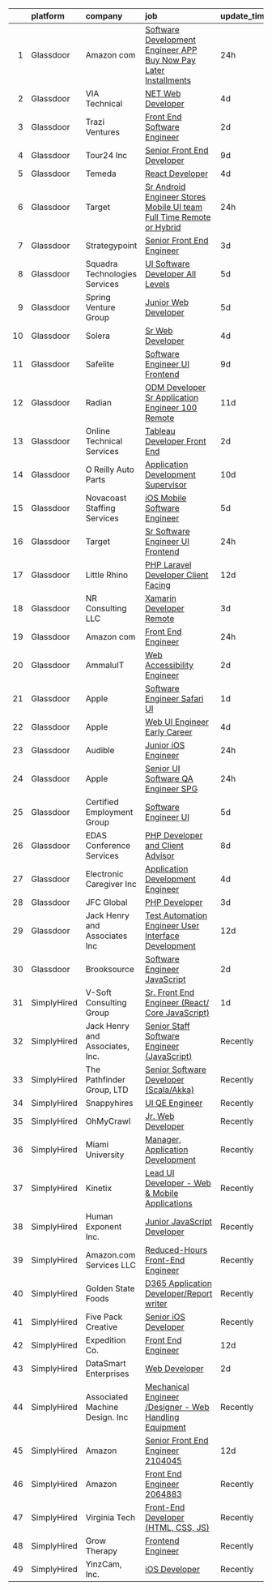 

|    | platform    | company                         | job                                                                                                                                                                                                                                                                                                                                                                                                                                                                                                                                                                                                                                                                                                                                                                                                                                                                                                                                                                                                                                                                                                                                                                                                                                                                                                                                                        | update_time   | location                   |
|---:|:------------|:--------------------------------|:-----------------------------------------------------------------------------------------------------------------------------------------------------------------------------------------------------------------------------------------------------------------------------------------------------------------------------------------------------------------------------------------------------------------------------------------------------------------------------------------------------------------------------------------------------------------------------------------------------------------------------------------------------------------------------------------------------------------------------------------------------------------------------------------------------------------------------------------------------------------------------------------------------------------------------------------------------------------------------------------------------------------------------------------------------------------------------------------------------------------------------------------------------------------------------------------------------------------------------------------------------------------------------------------------------------------------------------------------------------|:--------------|:---------------------------|
|  1 | Glassdoor   | Amazon com                      | [Software Development Engineer  APP Buy Now Pay Later  Installments ](https://www.glassdoor.com/partner/jobListing.htm?pos=120&ao=1110586&s=58&guid=00000181ec0eff6791dd9118d6fa0416&src=GD_JOB_AD&t=SR&vt=w&cs=1_43d994a8&cb=1657522815240&jobListingId=1007995791424&cpc=48B9F4758953335C&jrtk=3-0-1g7m0tvsij4im801-1g7m0tvsv2ff3000-b055af847ea4bb44--6NYlbfkN0CKJOvZ2V5IrJ1cL6f27LnM8XR4tisTi-a8V3t-dR9dwsgFRvlGUQc2Ve2CGI8d6VMbSt2Cyinx-jFH4o0708pZvlPoFuHfCguzWEhwp_uY33OKuXmEyvE4cQeZhpUmGiA4LY-cBpHFAJIc75sDSgxNemTMxlCyCzO6gt14XzC66TmKIcJZXX302EsxzDnIzBpZXCyyq5CPuSjtpuoBdVhGbkcvY7EYjmskxphqzxaVKzNmMvSY69Fr2FVBDcbnyCaxuSs1rD36wHuq6XtCR9IL6CamCmYn5-urIjY6Uyqezm0adIf9j6h2bfxfunvpm_LF4IFXKyXjP9oXJBfy0aK1XHP05kk7oz8J-mhSALN7OiN3tGDfyGP0EGrwxlhqEUbjKrzi740onZP-rg5xcNxqc-fBq55JKwRbVF1iLXjZI7ph3sinPaIm)                                                                                                                                                                                                                                                                                                                                                                                                                                                                                                                                  | 24h           | Seattle, WA                |
|  2 | Glassdoor   | VIA Technical                   | [ NET Web Developer](https://www.glassdoor.com/partner/jobListing.htm?pos=112&ao=1110586&s=58&guid=00000181ec0eff6791dd9118d6fa0416&src=GD_JOB_AD&t=SR&vt=w&ea=1&cs=1_660ca065&cb=1657522815238&jobListingId=1007987823950&cpc=BD04BF404FBE42C1&jrtk=3-0-1g7m0tvsij4im801-1g7m0tvsv2ff3000-4d3356953b7f4d8e--6NYlbfkN0DiMOjtWe4T5v3kAjl8_2bayrJS56UUlntEwXslP8cANY48OY_wSkTvA2xp4BkUxffbPy8ZW2Hm6JJK2qEY97RjPsO92URIG8S2odCBk837SZAQcYMsBmhtc5s_16mrf1DYXsaxOlzxxPl1TOPuqHdy7UtSQ_HTV_ewVJN2HYRE0fWIhlAJ0CtUPOAR5PdHQZYjOdTb5Jbt-MniHC4T2y2sz7Z5eFTHBEpN6jR4gseLWR-K3SSjGHACTcu7H-CQ4FkBufbbCd45T-i2q4AJ9nos8rw-aeY_LQrb6UUNqxhu2HL51YaPBe2xX4MkEudNMM9DHj9peJxKks5ZLjlg-7pZMjN4YeNW3ZaOK6rnn1Q1CEfMSNYA52-OQNqpZKlXQSygJkIMXtY2grt08O7bkIIwzvF-g3LXJ5Xp-AGx6-YbChz-kJXAOnEQr-hP2E8xmtdnG3NdQEMWVCxO-ha9IuWK0VA5JYaO6lWtT5ZBo9u4iZGrV3LEecQj-Q-TNiPFOxreEI5oMDJP7g%3D%3D)                                                                                                                                                                                                                                                                                                                                                                                                                                                                                  | 4d            | Remote                     |
|  3 | Glassdoor   | Trazi Ventures                  | [Front End Software Engineer](https://www.glassdoor.com/partner/jobListing.htm?pos=124&ao=1110586&s=58&guid=00000181ec0eff6791dd9118d6fa0416&src=GD_JOB_AD&t=SR&vt=w&cs=1_189854f3&cb=1657522815241&jobListingId=1007993077303&cpc=0C139D4CAD5A6DB2&jrtk=3-0-1g7m0tvsij4im801-1g7m0tvsv2ff3000-ef4965045ef8d5af--6NYlbfkN0AZhccrYCUSJlZEde1UnGXnwlG1V9FU8luw-eezWnVYr49lGYRsvm72n7jRwQqAGnxQOICWM0Siu7fkeRroWOkY_5u8us9ZBNWT6EXAgyuCrMFPH9qYssvUEXCV-J8wZbfyr1WBQspGr8IvotY2RANuGYoGQvdVOOjAQ2R1RH-J0iVGzGt2exePjyKJmc6Oj9o7Bkeo9s9JTI8Df9RBDCdfKP_-e9n2N75TMUPc3MrZvHFIoqRsp6pqCDxLshVFfiKN3o3Sj0abLacUQX4NibxvqfUUz4IRpsph9--AovL378K5EdZzj6NOEaklaeGMHbFl76k2CBN7KwhqNibxZ7AiEpvs1l_xbfSFtoreOj9OUmBM7OqtPRn2ZUF2oXS3Ji7GlueSZB8CiBSyBKkWKeXuuIaKx_hYFIaa7KvZMu85VxX3LNcLxoPR)                                                                                                                                                                                                                                                                                                                                                                                                                                                                                                                                                                          | 2d            | Orlando, FL                |
|  4 | Glassdoor   | Tour24  Inc                     | [Senior Front End Developer](https://www.glassdoor.com/partner/jobListing.htm?pos=119&ao=1110586&s=58&guid=00000181ec0eff6791dd9118d6fa0416&src=GD_JOB_AD&t=SR&vt=w&ea=1&cs=1_2d388e4b&cb=1657522815240&jobListingId=1007977841203&cpc=39A4E8CE329AB187&jrtk=3-0-1g7m0tvsij4im801-1g7m0tvsv2ff3000-acaa90406957d422--6NYlbfkN0BBGG9LMNqL16EzDx9S3nKk4b6IwprgSJginr0DZD_oWwIUlrrUOnxWtbT6eosDth9_3Zj0EzeVUZ6geSsN-1KCZfUmn2n1UoDv8Zo5rWAksrikiA5myrH25vJIhksJ0k2I9jfl3WkwNlKj6GY10CI9YTuqqP4f75_7LybX1KPOa8PB82KEy0hoXiIu4YyEZJ4y-vF76stdvrNPTEfdO-TMnI9GOizssSIYAC0cPvm-6LK-AQ-DX_vI9CB1FuurZZVRi6AKeH_JG2SXEmkWXbEEYNpWMMReIPouqtLFjG1tU8OxPFhJIqysRJql0OxSjGhpcgDs8AmyI_HyIkx4fj5nGJTs6ThFKDNOf9xShOy4x8glxIRJWTk79ESk3B0mZCHVdNEyncrSH5hA3WtgjfsUKnbvIF6QrkE8Z2wH8F-VRGug1YlbkUHj98YIA01vB6vXtb6lf9QlyQTKOOf9UIjf8sHzYmBGsQFj0L9OE7f23WbQ7y-jSrpRqJ6J71LGKks%3D)                                                                                                                                                                                                                                                                                                                                                                                                                                                                                        | 9d            | Remote                     |
|  5 | Glassdoor   | Temeda                          | [React Developer](https://www.glassdoor.com/partner/jobListing.htm?pos=114&ao=1110586&s=58&guid=00000181ec0eff6791dd9118d6fa0416&src=GD_JOB_AD&t=SR&vt=w&ea=1&cs=1_34e6d961&cb=1657522815239&jobListingId=1007987835717&cpc=32EE424DE2B657EB&jrtk=3-0-1g7m0tvsij4im801-1g7m0tvsv2ff3000-8efd362505ec4907--6NYlbfkN0Cdyrb_-SYpjIsC7ShR4LTJruqxAexHI1Km_0W0EzpI0TW7AkFEGeTk7U9uX7WBMWb1CWLmVDScP2RJSem67pTjIBS85lMR3Q5ouUbMkiy_LRrLkg7-D_GAFZ8XWoE2sRqttQSVBGEsw8VcgNib9Vr_mkOGZsgAQpXdyOzA8QJAfRVqH_jUMU4pKXOkLqM2Zfzfxbp0l5xm4JsS1D5mww_bR5TxpxBpckzYMcKqoTPqVpjmCz5rRc0DHndOkVOyGdQd6gbgNcS-jPWOzCVhfeQc-vlrcYwQYVoaIPEnUmWRIrmm6HES5c1baTfxA4rmMH0_ki5Vk3Ho4LzqE7vxaUeskOkzqs1cJuSO9gHAx3k50rCAosw0I0QEdwZ5-2HWYMTb4tB6agCQqzhRd9Zqe1KeG8u8BwtQRy_vhCzSVMbYrcdQ4elpBqkvVCq0EiiYI0kr_Hco5cyDS-FTjG17QQV720YWQ_xoCMzxhZ8ktkEPCiynR3Z-5gY3)                                                                                                                                                                                                                                                                                                                                                                                                                                                                                                                 | 4d            | Remote                     |
|  6 | Glassdoor   | Target                          | [Sr  Android Engineer   Stores Mobile UI team  Full Time Remote or Hybrid ](https://www.glassdoor.com/partner/jobListing.htm?pos=110&ao=1110586&s=58&guid=00000181ec0eff6791dd9118d6fa0416&src=GD_JOB_AD&t=SR&vt=w&cs=1_69d43940&cb=1657522815237&jobListingId=1007995920944&cpc=292036AD7E8A5303&jrtk=3-0-1g7m0tvsij4im801-1g7m0tvsv2ff3000-e74fabf45a824bb8--6NYlbfkN0AgONBeCfCTVljpwzR96jFX3mtyFC--n153CYnqiKkqIbEzGownH_L0_wgVvmdp1a2bxGUhkND0Fl8S2vnxGV-n9HMoUJQSb0L47i2QTPNaqhJuHSPM5cCfgQ3MCIE6KeaqCqwvhpoT85S_ox8gF9MmNe2hJSATHQCZYSbLeaML2gNZL8T7oR8KDnctpmiwshVZ0qwICnAEWs-zbBtFLtGXD73j6AOayXPCVANWpQdYdLioCs8a624ncyjWthF5WDQBxZAn7op-_Pk-5_U-s17brLaobj9DtOFaiACIB2nwblOQKOA4DV-kLkA3bJUFp5y-lH08eg45RyDbCLSijpo8NDJt6hEiCbk3nBI30esJlvlDp2CzjayLNkvm-7ktmifdLSag8PmOmRNuxcGwKA-GimMJNADsIgiWLpEv4rVgB5CYFO-HVHOLlIxYejlKoZs%3D)                                                                                                                                                                                                                                                                                                                                                                                                                                                                                                              | 24h           | Brooklyn Park, MN          |
|  7 | Glassdoor   | Strategypoint                   | [Senior Front End Engineer](https://www.glassdoor.com/partner/jobListing.htm?pos=118&ao=1110586&s=58&guid=00000181ec0eff6791dd9118d6fa0416&src=GD_JOB_AD&t=SR&vt=w&ea=1&cs=1_7ac64637&cb=1657522815240&jobListingId=1007990760511&cpc=B076152010A3B66C&jrtk=3-0-1g7m0tvsij4im801-1g7m0tvsv2ff3000-2eb1f9986d32a8d3--6NYlbfkN0DdX1mfY0NdE8EPArwFPFtjMkIEdXeK7g4H_lDURVdYTV-b0_V6NfPTfDiH6uWv4SkxgXXY2aWhKYiSG0TVDcdQOFtMjvzLSGkVpvmqWdCwIZ1Di2ANVYkrpPtY9h3fSfbb2SLsvKU9pBqMRg0B2nZIaFcdYhGD4xhfZrtA7vpqGeAYUBV8DbFt46wNBurihXTllWHpw4DZGZmPBGcj1W8UdUZetEXugtUjJtb_L7XRrACI5_nvSPuybo-Sr0Djx-pkgkA8yLjBBmyREG6frV0oP1bTFYxFK28g5lZpft6Kng1uIXMywDbBErXkGWQqILMNiatBdGUZEVmyLs82Ntzl6qGwp3EraugZrx97vxJqJuFH9y22SuA-J2b32KULhobDbyG2ls87jxcOkjoHJOLUFS0F38lP0M6-zVg5P4TCiv8mQoIa-V9Y24uxyYG0NA6wNJaA7GRXEZAvxk3C3qW5hPBxEM3WTlNLhv7IUuflW13-wXT4k5gMeDXNjA3jDtQtRanSk3RGaQ%3D%3D)                                                                                                                                                                                                                                                                                                                                                                                                                                                                           | 3d            | Remote                     |
|  8 | Glassdoor   | Squadra Technologies Services   | [UI  Software Developer All Levels](https://www.glassdoor.com/partner/jobListing.htm?pos=106&ao=1110586&s=58&guid=00000181ec0eff6791dd9118d6fa0416&src=GD_JOB_AD&t=SR&vt=w&ea=1&cs=1_5bc3da41&cb=1657522815237&jobListingId=1007984835232&cpc=9C2286EA3771AAF6&jrtk=3-0-1g7m0tvsij4im801-1g7m0tvsv2ff3000-e811dbf00e5ba4bb--6NYlbfkN0CI2D2WBf5KCAKm8AdZUtusvf22ZEvDfdwV7TPiZlfqI7iNOkFBBtJUL02K3EeupYBqSCEBoi0FnwSKg8wCxvQWTJ4tKVkjpBUUsuyK_XsRAZt9rGjO3nLhNnz8z_uuEkdhKuO6hb1hq_qtYKrqY-6EabSz6moGXWIwLj-pzQf36p4WOqMVtnA8JOQyu_HHFiEdsLs6yqK_e9TwAjArD8NE3ULQOoymmdXKyp_zu42zBHSkWXxwpBS6WC7JZUEWGg1kxoDxq6DL7br6oRP8EWgg8oWJMTXjO5HLMI6BRps1snchUbY3FoPrpCW4OuqyMhUA5thVbLioFmD4D8PAkht3c4YLEuBLCqZmhWAiG7NVtVw2X_AGavNkCae7Eo5glmb5dGDCPXXu9NTJOf83NmYwm4FFX5B9OjwCtJIQv6ReaffKcRqsZ6gtjMH4UJNq_h7gCs0Fy5P0vCCMAWSc7NAxHthUoew7voWegneQ4jm8n-RuUV9C7-Gl7PQqzFc_1PBRa6FHwVba2A%3D%3D)                                                                                                                                                                                                                                                                                                                                                                                                                                                                   | 5d            | Remote                     |
|  9 | Glassdoor   | Spring Venture Group            | [Junior Web Developer](https://www.glassdoor.com/partner/jobListing.htm?pos=125&ao=1110586&s=58&guid=00000181ec0eff6791dd9118d6fa0416&src=GD_JOB_AD&t=SR&vt=w&ea=1&cs=1_63f3ceb8&cb=1657522815241&jobListingId=1007985268690&cpc=2CAED5C921A5F994&jrtk=3-0-1g7m0tvsij4im801-1g7m0tvsv2ff3000-9a4c40f2bd76b41d--6NYlbfkN0AUV8ckJCZpihDIp9yWL2Ht6_QwQ25bEr4ZP34XnC9KfX8kSgy31A9Cp8T8gUsBqtPVM1xvkDojzQjfd9UW1i8ppIw6oH2EePhe9t9C72VZZla92QAENyMRH4oHcSBRbDhc-0Ak4P0IbUpWRgyFRqDw7w_3AoDdXgZaNPG1GkN09NHmrt7Br0izzhIfTFdrrHJVL6uSSyW6Jh8Ol7CzFmfsMtpmeHiLppsg2W2Cwmsjyw8Jxu_0Vr3wqEGq5n-nQS7rgCgZ_VVokDt_Kh2x8eDrlTjKCC_18wk-AMYcJbY8VxVK9oiBheVsXQQ8GRqGtM_-KpUjGxbs1YdG1m6HNSO5PiNBAz82PdY-e6y6ITkW6wX14K_X7JjWtYqNZ6WuoaKMgapMOGOFuPQ68CHteQS-ECY4Xln6ViJTpJsC713WI5WbpExsKdzcyvy4svAJraJ8LN0vOOPnyk3EpFObUzDKdxLjvy-z_ik9g7_qTopDSN9kpR9_0tl0)                                                                                                                                                                                                                                                                                                                                                                                                                                                                                                            | 5d            | Remote                     |
| 10 | Glassdoor   | Solera                          | [Sr  Web Developer](https://www.glassdoor.com/partner/jobListing.htm?pos=115&ao=1110586&s=58&guid=00000181ec0eff6791dd9118d6fa0416&src=GD_JOB_AD&t=SR&vt=w&ea=1&cs=1_1e2f2fef&cb=1657522815240&jobListingId=1007987446022&cpc=56632219D727AB75&jrtk=3-0-1g7m0tvsij4im801-1g7m0tvsv2ff3000-5b7389fbfefaa543--6NYlbfkN0BnmdtavHRRVmL08UDBmNWRj7xuEAUBRrfZsImji_OO5zKZ3dv2WOds_2guY21y8Ac1XUAqFgfLFtDHWRw6Mt8HzfzevIuBNSKZu6WOeBKRsaI5wUgk5Wqz16orwFls3qb2IwbXtMdyIHE4SsTjqHAFwPbdjKjC6DqpoNyMXzydz2DiA0x2EvStTH1O4En9T7rBPpFQeu8urakzHoczCimHyPdA_B6xU6b2HMqseEAB2QKl8DZnq2z7bOp-ydX8dhnwlxBLbq1aZzL_GT-uXH4xMrojHJBSehRFwm92hjMWse4oZmiB-t80v5m-JRpRGjQwsysvNcpzWt8wzBeEel2frkuiK0NMgWEoEBpUPEugdVlJMHDdGIGLiUfUMZOhmddG0zTmO1vYVkTRquYexSzVe9TbJBkO7ae2h4J0qqqxhlfjuC5n9tUAy7C-cIIOiKqGfW74OjAU41oMKbNfdKnAiQRYtxQkgYC5OL50CjnbbMxktjggADJ3LhTIMcs-o3gflBD3tTLfDg%3D%3D)                                                                                                                                                                                                                                                                                                                                                                                                                                                                                   | 4d            | Remote                     |
| 11 | Glassdoor   | Safelite                        | [Software Engineer  UI Frontend ](https://www.glassdoor.com/partner/jobListing.htm?pos=104&ao=1110586&s=58&guid=00000181ec0eff6791dd9118d6fa0416&src=GD_JOB_AD&t=SR&vt=w&cs=1_92a216d9&cb=1657522815236&jobListingId=1007976548136&cpc=83630893E902B957&jrtk=3-0-1g7m0tvsij4im801-1g7m0tvsv2ff3000-76b41601dc3e1d67--6NYlbfkN0AK09W5Cvy2KkcsnsmL83Fb_T27uHPKDtbm3i2x9ldF3D8nssH3epvQ_-SSIRUErwJJbLSbitfRFICvpKs0nzhDBFizD-npKDPL2SXh0xV4ND8F3ctq6GGMaUL8bQ4ARuaFWx3xA9YFbqeYyTILfVH7IzW2BW3256C4B1j8DVaqKcMQsB99cJutEsgSpACyOHTDxcujPrn1cdDtN4J_T_zSO259pzHbpXhShE-9LQEc-muqXcC2c1ub7Z60sOIfeLdEXRGH3q8dcKc0ITJoZc3ezE2PrIm5Pxj4CVSd-QBjFep5j2m_djgeEYtP-yIVbEIWrOzNi2SgiS0kcbjfYDU9VJ1xtAbB0kGG3oEQ92O_qaPMhzQu0PpOEEo5E8wc4OjtiA2A51KvnLJnSP69LNU5zirlovd0Xk0A5MgM4AYxQ2qW6xdgW6oVkjzRJCUVGFHiEFl3ngnEENAxMr4tD9nu2oFxtr00zvT9JEn9UJg6g46zVinfMMdJHWeHjSlHoZ7wNgTYW43OMCs8HKPli6iNOm_ooS0X41o%3D)                                                                                                                                                                                                                                                                                                                                                                                                                                                        | 9d            | Washington Court House, OH |
| 12 | Glassdoor   | Radian                          | [ODM Developer   Sr  Application Engineer   100  Remote](https://www.glassdoor.com/partner/jobListing.htm?pos=108&ao=1110586&s=58&guid=00000181ec0eff6791dd9118d6fa0416&src=GD_JOB_AD&t=SR&vt=w&cs=1_b7c7843d&cb=1657522815237&jobListingId=1007970976777&cpc=31763034DC79FFE4&jrtk=3-0-1g7m0tvsij4im801-1g7m0tvsv2ff3000-5cc4727f3d0ed58e--6NYlbfkN0CPBaTvlP3AWcGYLBb4Z-YE7ZmQp2bpWWk0TarN_m5aaxFk5hjdr5o0Pu0MABzWjsKYxC2XAn8MOuwYUIkpeqn3nkGjo2bCgh6kPV0tgKngXiOdTkkuQO15oIE81F2YOIIk8wabZTpuhrH7ybg5yiXCDACB312sfDo7MjBsk8qkRKzfIgBehCiUHDzywWL8jOE2QB5VfoNxO_PeJTepRkmmY14cHLhSCKOA5rWRGnP2oIUa_zULNzMQsqaCymtHpG5hGeLgsm94qSdjNJsXcMekvecNEArjf7HSu6cfQny1mhKnPBrSLFkKeRSV1ejyhf7ChJ9M0f8y7iFS8iPNYb5SniFewDVFVTHYZ0EizmqDF0LWbAKsfY80i58uMQMpPMRRcyy8P-zThdQOF4l_-fYTipjB_hctk2kfoRPSZq8CcTBkpWV6Ez5jpx7ck6OoP6HFQFh9OTo3tE_6qE8kmFgoCjuYbEwyE_cxffdOs1DP7Bis7yFxZT0J44n4Ik8y4AmQyXME2PgaRIRmLW4Na9YJt3xfXZ4wHyUAisvyA4oSAKdUk5kg_GVD0oMGhAtooRl2GgyxWH_4-PMmfI3AB8_eQRQUUkKmhiQYoEwNe7xY2_PZ83dIL3oITEDM-KfwMB4e9n-N5YbngKtbnbwG6PgTCUXXZ_y56-415AkGOF3fpMBat-MmkfrF)                                                                                                                                                                                                                                                                               | 11d           | Pennsylvania               |
| 13 | Glassdoor   | Online Technical Services       | [Tableau Developer   Front End](https://www.glassdoor.com/partner/jobListing.htm?pos=130&ao=1110586&s=58&guid=00000181ec0eff6791dd9118d6fa0416&src=GD_JOB_AD&t=SR&vt=w&ea=1&cs=1_dc64f3c4&cb=1657522815242&jobListingId=1007993129462&cpc=44CD5376B8534B8F&jrtk=3-0-1g7m0tvsij4im801-1g7m0tvsv2ff3000-dbc5b91b48a24fad--6NYlbfkN0CO3lo8tTSczNz5vS4BPhUQq5cXCmywFqjKhWVhQ5Cs0rpojEv2EMPlMF6RJyTPSWyrtCaDT3qFZy6pa5aJwOvw_Ij3D6xVamBXAap-ChSleerc4J5nrn4L94xJNr-WctBu2JSi-d1Kl7LKQd8H1OTDW5xG8ZsJeHf2mWzf3zFCMNcZc2So_3K2eHiDZllxkB-LyjVmQOpnK7xJTZeIzV8YXqSf_UJxAXpDwH1UfIPqznc-60agd1Op8SxSLQFsRZNcxpAXBjkkYJU88EgP3uMibHhUVkujkRkOXhEkXdZe5gn_n7WaRIGYUXXNirufcw98tdCTTZ6jAql6Kl1_BtFtJ5nRKRe9Yuo5R5_GjudEced8JMtyyABRgulD4Res7UlTPLyB7Fx2T_4djMx8wKLaSPgZJddEHs3p9XOT0SOYVHUTli95xBja9Une4JbO7rIuRk-OxGFOAETm11snB09gVolayESpduM9xd7MJdh0W-bfmimLxUIxRf9hu6dPcZ0%3D)                                                                                                                                                                                                                                                                                                                                                                                                                                                                                     | 2d            | Remote                     |
| 14 | Glassdoor   | O Reilly Auto Parts             | [Application Development Supervisor](https://www.glassdoor.com/partner/jobListing.htm?pos=116&ao=1110586&s=58&guid=00000181ec0eff6791dd9118d6fa0416&src=GD_JOB_AD&t=SR&vt=w&ea=1&cs=1_ebaf4e86&cb=1657522815240&jobListingId=1007973682178&cpc=334ABAF5D42DC775&jrtk=3-0-1g7m0tvsij4im801-1g7m0tvsv2ff3000-734d87c695b2bfa9--6NYlbfkN0Dse6c0RQUuuQ8Xdb9DE_kF_lmTFIoB99YfBDFWQ8XL2l39_zCr81W72KPhe6ymDAUVIZEf0HRqqvZY265c5tBnLc85Q6BPD9-UJ9D1l8I8Qezl_6CuaHjZJA2Z0IfMHmV811zPrIDxAtuZsLdi_9ct8Une6TpVnfdaIHDZw1V2BT3vQ-n7pObImcGTC1HqySlT_e9TgLlntlhxyddGOkyHV2aP0qJ4QddQ7t0lpvgTvpKJjvHeahVPdMRNwyjt6NOOL9MDOn2pDW5i9zJdhEoOzwvMegOvJx6sp5assn6_9T8u71XH1ZGHoDLyo_8mB4-Bh8xjgoSbTY8R_DE3NIuTZtn8kubQKtL3KS32vDGMnFEkCenfqPdyT0MvfWsy1vrZerBWZ-rGbG148-OWtMcPE_QA_J02n5H1_wioH_sNkBPVqV5lPSiyhoaGF-9R_87wqd0fa7Pp_se1etoW6kiKYNsVp_PZYRQFMbxSor5OwSwiJX8RruPSoJIXyA4tf2pcUbvLw0uL7A1Vayok2w8E)                                                                                                                                                                                                                                                                                                                                                                                                                                                              | 10d           | Remote                     |
| 15 | Glassdoor   | Novacoast Staffing Services     | [iOS Mobile Software Engineer](https://www.glassdoor.com/partner/jobListing.htm?pos=127&ao=1110586&s=58&guid=00000181ec0eff6791dd9118d6fa0416&src=GD_JOB_AD&t=SR&vt=w&ea=1&cs=1_034d55d0&cb=1657522815241&jobListingId=1007984923781&cpc=883DC43018083D9A&jrtk=3-0-1g7m0tvsij4im801-1g7m0tvsv2ff3000-b38a85bfab4df740--6NYlbfkN0BjtMmumZExjFGZu2kX4LmoC0ZWK4i5eSAkFO-E1hYx7eTLHt2dngBLFW1PqJRN6AXgYQn4EgnRfPSNTh6LtoP-qTgDvqtrwyjwXfK9AVnY9uVpjntGhweHMQfRcjzNDXe36_StZI8mHf314vklxzBtd_jZWJDnbjhtcnORTPDQ_P4z3z9MMs6Lo95fGI3gYVrEYys8hqO-RyNO3_E91giNa5d7WUu4_r-xV9LhUtnNJlXBhWT5hKLBcqcGLDRTBk3vSphDxEIYlYUnktWUyJ4XCZ24Ds3ITsK8a5Tbw24lqUQve1KTnI8L-0qnSTpK4FumhlwiW_A7oELqjwbndy9R-5m8U6vmaMKPTvBuR31yaWNNiHJU6xeu12yW_fBHlXy5_8d_IE4lS2PYwgzaDk_PopVUQXf0B1u46Ly1ZegY7mGM-1Ec06iHKaWCy48D9uZfQCeJNJdQkGGc48waEqeo_c6a0N7xb3a3x5_vc_AEwrt3rvN2Ek9J5xfHUbU9q8PZldFPMKFzJw%3D%3D)                                                                                                                                                                                                                                                                                                                                                                                                                                                                        | 5d            | Remote                     |
| 16 | Glassdoor   | Target                          | [Sr  Software Engineer   UI Frontend](https://www.glassdoor.com/partner/jobListing.htm?pos=111&ao=1110586&s=58&guid=00000181ec0eff6791dd9118d6fa0416&src=GD_JOB_AD&t=SR&vt=w&cs=1_93954012&cb=1657522815238&jobListingId=1007995920757&cpc=6BBECBC74F3AC36E&jrtk=3-0-1g7m0tvsij4im801-1g7m0tvsv2ff3000-fc880fe01d17ce05--6NYlbfkN0AgONBeCfCTVljpwzR96jFX3mtyFC--n153CYnqiKkqIbEzGownH_L0_wgVvmdp1a2bxGUhkND0FnERJ1ZmdZSRVP-TU4FqBDDBRJaLoBP7cv2_aTPunuit2Xu7VLcmDdLyrhXq65M-8QqKHH6DaBPBuTGaxKCc4OrhpZCPJkHnPmiBSgnHAnWqTZouFn7bsL70C7VSp1FizWHSo18QzCOpmLcl9sy3vlNrBUlvA6KI9ZyJ1__cl4uE6Z8kKS35V40RFzFszG9OBguD2pQM8uWBk87gbiMfJ5WbbGHFijBOQ6GPsAmXazb8-okFwszXhiO25gYrMIYpbL-zyEAkF5XVG9h1RpXAng570pnEGdxZTdyOhXOCEpMpdD-qZ9Ku9JvA63TM0NQTXw2NC1KOQeFL_C36iKfhqOhE-99yURdTIPNxIZ4hXT_coFAgaFBa3lE%3D)                                                                                                                                                                                                                                                                                                                                                                                                                                                                                                                                                    | 24h           | Salt Lake City, UT         |
| 17 | Glassdoor   | Little Rhino                    | [PHP Laravel Developer  Client Facing ](https://www.glassdoor.com/partner/jobListing.htm?pos=121&ao=1110586&s=58&guid=00000181ec0eff6791dd9118d6fa0416&src=GD_JOB_AD&t=SR&vt=w&ea=1&cs=1_e40163d3&cb=1657522815241&jobListingId=1007968659155&cpc=217C45A42544DB93&jrtk=3-0-1g7m0tvsij4im801-1g7m0tvsv2ff3000-24658c3f1f11fb3c--6NYlbfkN0BE1sWS3io7iFyXC8dTZk01nBBpyTqvcghSxkx67H4-m4b-XuG1fUo1UVBxvyKinB37RROi9M0tRch7Bii9kksfzAykeVDgYf5z720jT9xEr_nCQK2fQeuTmxkOEOpFKB4SmfktHDXF-7k_uQFFtR9yhRptA9p6AY_sIJLLCVeYx5i8Fvr8kh6mClhLUNOvhRx8DleMCbcVWAq-CvsZIG8UIOQXCTXbKidT5dbkwZU2qrD1_NG0QoHdgQyiMpPiO4LPkaA1NB5EXHOPG4pVIgaMHYJjuzsbfLFf9v4_BXoHClEoki0l5LAwtbj01lAJ455G-KFBlrhNJVXRPkREdSHgCnFNWJzU4GmoeVs8qj-OnuYHF5qsPdlDvMZjaD6YnUA8QU5ElooUOnZJZqVfxfkswCsi_xUYNcQyMZDpBhinAy8FCPjOSJlVlZF0yO70-Tw2dxAhQmXFkY8qVWShx_eQ39UtS6KIGUf1PBP8DyKmIC0AfkdkgPVh5omPCOOh1RHLjp2yMg_pDV-4W76w3TVk)                                                                                                                                                                                                                                                                                                                                                                                                                                                           | 12d           | Remote                     |
| 18 | Glassdoor   | NR Consulting LLC               | [Xamarin Developer   Remote](https://www.glassdoor.com/partner/jobListing.htm?pos=126&ao=1110586&s=58&guid=00000181ec0eff6791dd9118d6fa0416&src=GD_JOB_AD&t=SR&vt=w&ea=1&cs=1_c361c184&cb=1657522815241&jobListingId=1007989630559&cpc=9C4F014304452074&jrtk=3-0-1g7m0tvsij4im801-1g7m0tvsv2ff3000-7d032c4b29279205--6NYlbfkN0DZPd3wCPmNHSR2-e55K8gmh-w7qGBX9QehKNznW3KRORdscFEqIyrWQAoA18V775YisPc_Eb0wh75KG_645rjQzZWTBCEvvZETl6gsxnJUB4PYn5TemB_ioJ-alm23x8FA3mHmS1UoeWrvpGXvDwCWuZ3YjzYKtk2ZipTSwfP_tEyRC_8fQ19DlYqQbJ6ey5aUNc6a-Spj35FVi8RKJT6QLljTKDE_hR4bGcG8q70Oghh9yzkpEID2QHJ0Wj1BAq4P6rs3dO5lVVVBoHvUA_yb0V9kOo4-Zl0SxP6Asqsq25w1u73XDX-5Xs0eDuwFETrEo6aQ3D5ZAU6nFS-ypkDq0oMhlDn8n_VmAqV0D8ylxQC_qfWnFXMl8QMP4_ehHDpoa1W3Vk1fvljoFa7XQCus1hGFBAi-wb20_BdfI_NaYQpg6s3oS0_86vgMD2dVsthRmcUk4_W-Cd18L0JVUaaDfHPiV9KEXFUtpRhec31ER8xdWj2qgOc4leHVmpIQbGz--f3b6N7eag%3D%3D)                                                                                                                                                                                                                                                                                                                                                                                                                                                                          | 3d            | Remote                     |
| 19 | Glassdoor   | Amazon com                      | [Front End Engineer](https://www.glassdoor.com/partner/jobListing.htm?pos=113&ao=1110586&s=58&guid=00000181ec0eff6791dd9118d6fa0416&src=GD_JOB_AD&t=SR&vt=w&cs=1_04471184&cb=1657522815238&jobListingId=1007995791571&cpc=32EE424DE2B657EB&jrtk=3-0-1g7m0tvsij4im801-1g7m0tvsv2ff3000-cb115bec4ddde252--6NYlbfkN0CKJOvZ2V5IrJ1cL6f27LnM8XR4tisTi-a8V3t-dR9dwsgFRvlGUQc2Ve2CGI8d6VMbSt2Cyinx-twzd60AZCRrFq0IyG9-QtTSkHS36L4TTvMmOaOiSzY8BbRUmnZFsVg26VVc-AhePZuzF1ZtFU2cXvsWykscp0_ZiyYPgi3BtOzwNJ0cvgXmlbmjeBf_XjpaG9S-NE4l3F3kKxoL_z81zpE-653vCDBSoMt4IBIjYFzaYNmVFwzCZtQU84CdpJhxZ1L6sDlIE9irFbLvCSkO-9lFFb006UAmmW23B2pTsHfbem9i7hnnnvLI_l6ZfyLyLO9f3WEI4zimp-FNBZt2tUZr_mDNj0rMsJDbONaBdt-AjCtbiKzWq5V7ZBuItHgRTpfN3m3U9QOvVnlaPRV79qWUHj-Gmhoxe5lMC66ZU7Bl54Wc0v3U)                                                                                                                                                                                                                                                                                                                                                                                                                                                                                                                                                                                   | 24h           | Seattle, WA                |
| 20 | Glassdoor   | AmmaluIT                        | [Web Accessibility Engineer](https://www.glassdoor.com/partner/jobListing.htm?pos=109&ao=1110586&s=58&guid=00000181ec0eff6791dd9118d6fa0416&src=GD_JOB_AD&t=SR&vt=w&ea=1&cs=1_b4261958&cb=1657522815238&jobListingId=1007993573095&cpc=45DC3EB807283E85&jrtk=3-0-1g7m0tvsij4im801-1g7m0tvsv2ff3000-945b675770b6142d--6NYlbfkN0A9aFbeqbFpDYzxsrveIFA3OQmNaFjmCj7izCzv0uekPLe4naqKh4DvEGODUZSQdCEmMNh8jtAm5KNyGZOKTsBRcOY4Olnn41kGH18nRGYtKnoIAvWK3YQZNC1VzfenE6q-QnD3LCGxBCh2IEveiLCNHKn_n7c9C79gk1o8ILZGAWLjgZv1e_Nj5p2obQaxEoJ_86wpe15F6kb-kOzBflC21FdQkYlf34GKIM_Y19poTNOqJTOIzrsj7hDujU-qTmANfJojplBASOfkhlpUgW1BWPKcVZC7A64bS4JM0GVcvrQaMSsMK21vNQnVVEbQCosUcu5huGD5VldQr0GLUB352kFFkMJ4s0JLm5KPMqa2c7pirwT-2kZnJ1GEuoNIyuVF5NBgk5Gfd3dJgTkVcXnaIUlcs4TEf_rNietmVym7Ia_VhJwPuuzGMHwKa5c6ybk9aB9zjHfPathwnUlqW80Baw-oC6uNCg8pNB8v9npNQ2t3oYFCMNnbdkYiUp6NMIhBJ1c4rvSVaA%3D%3D)                                                                                                                                                                                                                                                                                                                                                                                                                                                                          | 2d            | Remote                     |
| 21 | Glassdoor   | Apple                           | [Software Engineer   Safari UI](https://www.glassdoor.com/partner/jobListing.htm?pos=105&ao=1110586&s=58&guid=00000181ec0eff6791dd9118d6fa0416&src=GD_JOB_AD&t=SR&vt=w&cs=1_2cd91c94&cb=1657522815236&jobListingId=1007994891439&cpc=654405A9B1E0A9F5&jrtk=3-0-1g7m0tvsij4im801-1g7m0tvsv2ff3000-5ee834c72465025d--6NYlbfkN0BvKrLyj5gPmtZO9T8euul8TCxuuKNOtzRJOomxnwSEodTz2Bc-sPZlt2Zgji_QUXEmfTkDBj05HhfzMQQYca-_X1OhWVl9KiTrL7Unywhrgu_AcbsLxJnez8BQSlFBJPbcFubR6Ssyf8QtjK7y9IZ-caOSS5TgaCub-EsXdSBV8Jj1n_OYVTpUwkAitFx5UUzDq-O3ZG4UVriamZXTPtv1zVcmRHWntEDXK9vCBymdw8M93d9BJIHtml4dSlLGd61ArOhlyC6llHd9LfMjr3CtoyG-7ei_m9RfqpEZHcg6fPHdKLu1bN6_WJqhzTX3TojRsPkk6vZDB_aNpDLeMM5Qh353lZrHlRucwSOrvpaf3HTRTXZ58vCwESrVTQ72F_xzoPyBajthxlt54bODy0KTRwnC-mmZuareGLWgSbAhx811wpIfGrLO_sFBCEUmRK1-2y1gWsUARcn1QDiGN-7iE5tWUbYXw7Hk4aaEq_51XmBsEs8g_Gs4NgT10oNZuLzdlILD6Voze6G_wyQrHQp91WfvUCKF1r9Y9DCfoGLvkIBC2TlQQ80LUfiVlDdoGE049FHdSCnt11wkyTHJzEklFYV6tF74bV68mgtZd4PfBRJbamkL-5jDlPUOAQKceawDIujsM56EEHQA8J79ZcZGhFJIQOwFJwMNOUk9kIX4xctFOdALPkPZe7TUxHVX7OJkGN29VKqLRABcnVJGZOJ2H5aLgHBPYINDYnbKB08DSrMuqaudC24a7zTUZ58lB9bYbb4B6yv9IzEmGpP43PJMJ9NBOIOSpAIqHhU2YC9mDIunmpyhxN0xTKP-pnmcjpjM23YqzvwDix9q0Ezmrr8vbqrhKBMMaWfifLxfMGcapbihJStRTwSGyW0iOGzeAKuARX_XPDdQfQ0mt_C2cRDjz8SpaMkhV3c3e24nkBKnvuoLfdK-vJMDmwF60TedvUnmuR0RCJY7UQ%3D%3D)            | 1d            | Cupertino, CA              |
| 22 | Glassdoor   | Apple                           | [Web UI Engineer  Early Career ](https://www.glassdoor.com/partner/jobListing.htm?pos=102&ao=1110586&s=58&guid=00000181ec0eff6791dd9118d6fa0416&src=GD_JOB_AD&t=SR&vt=w&cs=1_3157b18e&cb=1657522815236&jobListingId=1007988604922&cpc=8795CF9063CD573D&jrtk=3-0-1g7m0tvsij4im801-1g7m0tvsv2ff3000-ae04aeb5feb59ae3--6NYlbfkN0BvKrLyj5gPmtZO9T8euul8TCxuuKNOtzRJOomxnwSEodTz2Bc-sPZlADHp0xxmf8Ugz10IzNF6fWkt1yEUWdkCySpbdauG-eZtLaDfGRnX75GgNd-GgpVzZ0KPCcmfzmV617ix-Q5tyBgH_li_raOlJv3svq-2-FWwV6E9z7-AXnL895AMEnU5IuuJ0lrNSAortm0zk4IYjM7binjKjrV-CxSGpPOI_wXPRAt4f3R8-WZkHSKghNrX_7IJ6S0VIadndvRZ4f2V-ZJ0x3wNMSi7ayN9oglA7kg_Sy8yrIaLIJIJ7A8gVtlsPVt52OzX0KE2aqGVB6NcoQh5KYKyXPvAgKsDel0JnBHGcxbaXNy3cBz-eaxBO8rNDV0Yi64HM5sAimj0z5rcbGY3ZMxq6_7ApJB2vybdIOuCdFUi9ALEeNcMvKBy8vqEv57Aoit5YKRz-n40f1-unj_dAwQYADL0tO2ihAibUS_9dT6oAmLVLU4p8gBkWgZgX_HUxCkhls3a5YHM_oTLyy91HEgQv-QqeH8a88nBLHTreAOStCCOL6mRpBfsYO24qVNulSY9SXGfqxgUaoIGxUt-TpX6ltgTVMZe2zer1P-ANLjS5oMSwNqR5dUHTkWOZNbLLZjK9rgqe5nDy_MMI20APIMD60zBsrdi2twBNodSHScC23vtq34hV2FEqxRfRiJ1O7n70b8eKFMQLhsqy1xWYRy3i0JAH1yYrmOXYIh9_fg9ASH7bkUDVlPk4awvJzG44kSF_SV-qPWGrkKbPml0JEWK9UcsxcvKKt86jdqcV3_r6tW8UbH83o7D17RVoo9RZUTOSj6tRHq1qPxV4DaiudJWYj1AJtMwa3LI1Pfy4udoUuEp7nw1__eW5-J8QLviKhB--czrvr3GJgZnLWUBwVhyyoMVTZNtOzlP4QQK6mMcuqSROPHnAnKg8QppgLyjMafq4Vo144ThMju-BQ%3D%3D)           | 4d            | Austin, TX                 |
| 23 | Glassdoor   | Audible                         | [Junior iOS Engineer](https://www.glassdoor.com/partner/jobListing.htm?pos=101&ao=1110586&s=58&guid=00000181ec0eff6791dd9118d6fa0416&src=GD_JOB_AD&t=SR&vt=w&cs=1_c841b455&cb=1657522815235&jobListingId=1007995870729&cpc=1F0B4AFDBDED0904&jrtk=3-0-1g7m0tvsij4im801-1g7m0tvsv2ff3000-544ebd4065f6058f--6NYlbfkN0Bdd4o5uokT9skMYzkzH2dUVVc_sjS2wyLHOFjCY0bjoWlY3EBfcPTk1JugYgQlrlIEI8rPGLvJWJlbeG1a1EbkajA9xba7tcnan2Jh7nVKKwYxA_awAdxK_xIRHYPYpCaOzsUMZWAqCyt31WFwg5feuw-6y78lEgbL7fnjdjj0b8P_yIemCmlvp21Kl2EOD13PjUGIb3WIDiIXdkfgF7EqGr9f2WQsDQp2VyoF_t0ViUIMmaG4ad4qcp61XTfurYszbpdu6xppda8723REWBQ6fy7sgvtvIigRJr-1Mff_8u5wAR4O30bYLYR5elmBOe4v8F659sNQTbg-6lRTZ4XZj6lfkTg_7NNTuXU0Yq6VBEMti-Ty7R3cnPUor9dCZ9Jr-JDsfQx-bNTmz_VziY_J9Uqu5F85NQds5Eq2NjRWRYxcV5p1GhWvBvSB3klxBWMFFAbs5IjCFA%3D%3D)                                                                                                                                                                                                                                                                                                                                                                                                                                                                                                                                                      | 24h           | Newark, NJ                 |
| 24 | Glassdoor   | Apple                           | [Senior UI Software QA Engineer  SPG ](https://www.glassdoor.com/partner/jobListing.htm?pos=117&ao=1110586&s=58&guid=00000181ec0eff6791dd9118d6fa0416&src=GD_JOB_AD&t=SR&vt=w&cs=1_79633b3b&cb=1657522815240&jobListingId=1007995962798&cpc=F41FEAB56D215062&jrtk=3-0-1g7m0tvsij4im801-1g7m0tvsv2ff3000-baf8fb5d2fd73f66--6NYlbfkN0BvKrLyj5gPmtZO9T8euul8TCxuuKNOtzRJOomxnwSEodTz2Bc-sPZlt2Zgji_QUXHy7nbwJuiNO2qgCUOD-xSkNmms0jBgZPJWcY9TKvcvLJLj_p4bejQoANy86gAFQzXniLV3sd5Z7JFlxiJq8blXkgszgbZerruAWLAbGdAu5sA8UOO-4OssHy6VpbJtjRhSPKn0yE1XNBoZFSMyC598cN37L4tvmBWXnD6cNBGiEga0HDPKAyFgNPsNGtSOoL0qXXsFbwZmX04EQjjN29VIaMagsDfHBC8u1gpG9Zi5e4NugvWrcbs0e02xI8vVZiiE9KrNKFiYc746CElw01Q3G5QMfrmL-bywq2Rv0AMB4N0XKJ5rsAphSTrbrHn7uN4nm7BWccOzisqnFTTq8FoaKGBCtD4pTDUrwB9nDZPPYlaWkgH8lMSRguT2MRmFNlNznUf4hnO6weeCzF-YmkE9K6DoCEJrDbOKUL0HXSiOUgiuHflgkY__m-J4Yc4X8ZHz0AmACVYXfSjvaCcaTH-SM-x9dggdOBClsY8sSEGD_lUGY546478IEbO6S2YY4-yDu7ZEKlCQBleNPCll4Gn2FESUDagXlhb1ufZWcq_NVZgArACWU1Xa9rKP644WT6AjbQ2hq5At8-Xd021cSLJZLlSDoRTCEnDQkSzS8cj8WoEFaCeZ5o2MgbYFEo_bZ0AVH6215S6eyIt3-Sft_WkGMfItM4VwTUPacVhokE7d5OLWlqvU1UXMdgGBftZ_hnqofD91IXDpPJaT07t56mJsGpV_9pneXPCr0SUxiT-wJ0IlyqsuKJqxBV-rk-CRJx1FsUYKeABCfuiE6ED6I2OPCBikwHjrrxpbfXQr8a8tABxhnPEyp9xDmcCrhgiQ8PPwQ43s2GK-haO5IeEPcdjG6Bd0yOQtgFA0Nb0exGvaRFhC49mPuji9e1SyxB1nIDy9T9R1fX11DVdraF1ZOYIb) | 24h           | Cupertino, CA              |
| 25 | Glassdoor   | Certified Employment Group      | [Software Engineer   UI](https://www.glassdoor.com/partner/jobListing.htm?pos=129&ao=1110586&s=58&guid=00000181ec0eff6791dd9118d6fa0416&src=GD_JOB_AD&t=SR&vt=w&ea=1&cs=1_9407f622&cb=1657522815242&jobListingId=1007985007893&cpc=B101C867B3EF2D75&jrtk=3-0-1g7m0tvsij4im801-1g7m0tvsv2ff3000-225a978cb02a1c9b--6NYlbfkN0A8_LNE7sEjOA6sKhLO4O5bQWYnurXD2UVb-XEV6ckBgwDEkBOGdK_yeKIsR18YXSa7jFPuZMl2Kmx5UGLFGtWZJRQhC81UAw4MCdJND2LpcfyyvMe-YZ53U-c-9Xk1ifsojvXAki290iaB4wFunvldEXqKFWwL95P497bQ2QWAFyBBgT3TecI_tOCAXubFR__-Nfu4cPTMMf8zzdIQX9DtfUVCTgZ3Cn4cTyHz09q_qc-vJTXXJI7GlidTOOULo5oFb3yc65y3MWJz8t68dl19IKgEU8YyantwuSulTqA6ypCSw1ralhB8_5NQDJTgCrjlmOFvcg8hgFRevNz0EcTSTEOChGLkhTnjC68qhDMYYz3NGd32GHMChw6kIeSaHWff97X3rgy4n7xVTX25RDZTSARpZbvybsc2eaozSoVYAdYGQG8LYDJJb5Tnr8ZIIOfnccOB31IWD7Xk6etiNzND-zS0pl-pLu8DvtXg6_D3Lp380ndd6N_s)                                                                                                                                                                                                                                                                                                                                                                                                                                                                                                          | 5d            | Remote                     |
| 26 | Glassdoor   | EDAS Conference Services        | [PHP Developer and Client Advisor](https://www.glassdoor.com/partner/jobListing.htm?pos=122&ao=1110586&s=58&guid=00000181ec0eff6791dd9118d6fa0416&src=GD_JOB_AD&t=SR&vt=w&ea=1&cs=1_62214a4a&cb=1657522815241&jobListingId=1007978775791&cpc=18C9CE28155C17C5&jrtk=3-0-1g7m0tvsij4im801-1g7m0tvsv2ff3000-24d4029f66e44536--6NYlbfkN0ARmVxK6S8zrgSe0lyJnxn3RWJRu_RDgul5nOXyXe1S6TOIq3PF2d1OgZaSH3NbfArBcIcQhlugk4ezG-dUWYBRZu8-DP1vcb8ZFLXwG0SMqO3RJFP5b2VTACoXuPrhlMD1MiLosVbJ5F6k3gP9Ur2Terc5YHnuRO2PdT4kVrITvVh_OIDhtqolPeazg5V4Yu5wqb7kXO0YYrRl5fatxrOyjil66ZSSeWOwSPGDrtlpNoeAaLNz15EQboar7jks8QoUm_EUHMDEE7tyhH0yh559ttlU-idnKB-N7DdVsw3EAqdmOrhHpza4JNYT0cSoDykmmL96PqylTfJjk5w1nmvbuOyITJCeeEAzaR__bzTIXgCvXhzFjhqEGy78gibFziRIt_rDfwiT0k3_DRkJ_8DyLAklz5wEURas5LVWIeAlQL3DprVnIuLX33Z2KeSqSwDrdNiBGEMAyAowlUQtQaq_AxaGEZdwFraAVZ3MNwAaXlv3dD5Z0lTzblt9PPHEgme5yF85moWCnw%3D%3D)                                                                                                                                                                                                                                                                                                                                                                                                                                                                    | 8d            | Remote                     |
| 27 | Glassdoor   | Electronic Caregiver Inc        | [Application Development Engineer](https://www.glassdoor.com/partner/jobListing.htm?pos=107&ao=1110586&s=58&guid=00000181ec0eff6791dd9118d6fa0416&src=GD_JOB_AD&t=SR&vt=w&ea=1&cs=1_46268ae3&cb=1657522815237&jobListingId=1007987939544&cpc=A0637F14311B9419&jrtk=3-0-1g7m0tvsij4im801-1g7m0tvsv2ff3000-4406584af9a92d12--6NYlbfkN0CQxpUWoo_iNyJYHWjUOBarZhRMGf5aJkoSd3-RVtqCYD_-oyUGCAx_YzsEF_T285sN7yDsD41ecwgVHVEi9W4Ei3LwsI7ZnO5S7wGUpkaYWIEEEpSITYxD_FdtD8-E3U8w71FEMKk3b-5YmepaVA3cQIxED6lUCcTaP73JhnW4ja6D36RHWUxeQ2wvz5_eGMdjTub5vINcnvfeBXetIhxmFup_Edut--xSAHEOMeZoB0B7ne4CcinPl-jtYeRfi1ddmsJKHl1ImDphY0xREM-1oBcLr9ekLtC1vvA_WcWxGTm5hGttgnC8zeUjcY4OmzKO1yLzwmKW8H5WfvRWj0PbRZIm19f2-q2KvTOOMOBCQrSuasmV1bdBH6WfMnQZvmuiruWF0HHnzdIov5opiA7F5fXYexxN_P73bM1-GeiESvl4jUagSx4dXKRc7aDsiUKfo066oB9R8q87OFBpnyQGVir5f8otSf732jFSPXjL2PVTJkfaP95Sg--chDeKSHYSwliMkyk9Ig%3D%3D)                                                                                                                                                                                                                                                                                                                                                                                                                                                                    | 4d            | Remote                     |
| 28 | Glassdoor   | JFC Global                      | [PHP Developer](https://www.glassdoor.com/partner/jobListing.htm?pos=123&ao=1110586&s=58&guid=00000181ec0eff6791dd9118d6fa0416&src=GD_JOB_AD&t=SR&vt=w&ea=1&cs=1_8a6987ef&cb=1657522815241&jobListingId=1007990208618&cpc=39BF0EDDD7C951CC&jrtk=3-0-1g7m0tvsij4im801-1g7m0tvsv2ff3000-0474b6feec6cbfc6--6NYlbfkN0CTchQM2BHVwpx1ktW2NlScLUjL7QVSfIE1jdaBK1YcLNx1-idAn4bz13YRyUITseTx7VMgP22mV5_aOpOmbQ2_CnbNDYHzpiFApqe6bihC_5fm3NNtMy7Mc6zjo5zZkhILPPHx8KTSQlSDAamWCynGQmR5kssk2nDdfNwzKx_nxb_v86UJPwgLQ64ntwKXJzVWpKI3l_pyVKoMIDeAg5MDuCzDiQry_VoZgLIiwdRgX9cPsXk-W0s4T1HOr1n-A6bjE-qHJO0Rz4HuyjYpUWstYE0N1cFR-yM3rjNip8gbM-kP4ElRPiiIscjuK3pPvLXKAdBGe_6kccWGCf7DEqJTI1gMHNK6wtBFlEsDD2kUYedz1kf-G971ygYZl2LRTT7gcBhfrAhulOsQ1O6gB4bSQJt200QN9RivGz_0A1HmDKxXG6LeF1EhGLs-UrMx2r3kvfL0taN3Vf-DqYU7BQ-JQdFJiNJVAsofYBGYRRr3V62BXJCAvnZOSD9XhdoijdHgNVPUtiFWR0MraK2bINvk)                                                                                                                                                                                                                                                                                                                                                                                                                                                                                   | 3d            | Remote                     |
| 29 | Glassdoor   | Jack Henry and Associates  Inc  | [Test Automation Engineer   User Interface Development](https://www.glassdoor.com/partner/jobListing.htm?pos=103&ao=1110586&s=58&guid=00000181ec0eff6791dd9118d6fa0416&src=GD_JOB_AD&t=SR&vt=w&cs=1_db1dd846&cb=1657522815236&jobListingId=1007969942964&cpc=24BF2F2386F532EA&jrtk=3-0-1g7m0tvsij4im801-1g7m0tvsv2ff3000-f21914bbf8299ebf--6NYlbfkN0CUxQjISx8Pmp1SNPcSUmHurfSI5ONYRGUylAf9ucXvkVOZFb0zm0B6In8DaafAdy5yVCnR7ypodcBThIW8_mYlVsEz9WKzzbifvWdBFFR7u1klaatlscnffl_jclN6DcD9tn70fddcnJWZ-bpC5YPTq5fJY7RwzGphbueQqiajRlRhKCxlqYbVIBMTnUuPVPYCbAlpqmZ6H0iutnUWy3ECsKlDYBboHKy3QHtbOilBdzXSAfZI1ZmNv5BxbbWe5z-Q7eB35_SMzCW0bzH_id1QzQpdt-Vz1bMUP9R7PhgqHgRW6nlsM0Mt0VVhZsTENviilgeYyBoUcHB4GLwVFwVn3Zd5xLEuOHOTAffL3nk36Ms8fSWnu66bLFqtr0J0nTx9fhAv3j6P4Gx8IJuW8upZdjJh81NGRC_zo_cGG1lHn13n_NWsEpyuoeorbywCvWQfWf7-pk3d_Ng-svAnzHP7rdTe4AW3zsP-BUCMZL0Qroqj38Okl_Oo3W2CcZ8D_Q5xQ_jdG6BMI_J9V9Ilrq1Ar-WKzM7qBIYCHDfdCW1Yf5_v7SK0jnqJ5wc1TqT9Qs4%3D)                                                                                                                                                                                                                                                                                                                                                                                                  | 12d           | Monett, MO                 |
| 30 | Glassdoor   | Brooksource                     | [Software Engineer  JavaScript ](https://www.glassdoor.com/partner/jobListing.htm?pos=128&ao=1110586&s=58&guid=00000181ec0eff6791dd9118d6fa0416&src=GD_JOB_AD&t=SR&vt=w&ea=1&cs=1_5e0825d2&cb=1657522815241&jobListingId=1007993724694&cpc=C63BD00756FD6F58&jrtk=3-0-1g7m0tvsij4im801-1g7m0tvsv2ff3000-495809f23424d870--6NYlbfkN0BhNN3PPgKPbTMZB0Y0J5JTZS3FnMM-ugqbblX4_m-srDJielPNCs_lvQXXEB0CV7P3F6vu-UbIKaTZSnKsPvRKme4RmeW8gQckjLbv9vlgknMtkwbBn1OsOIYnJYQz91scgeZ4tuWW3qXy2Tjwqn-Yq-f6uJZsQCnQnCni2yXe8I8fMyfAB-luTfIHJ0aO7pq29H7DkWGya_KVk1OjfLCgyR2cmJxsMfufKXeJUhuCuiJKX3-Ln3lfeKoCqaX_wXAwy9yBMeWfxmV9PctEePdLUf07XhgWCY2Toe8kM-5k9saJ9wGeSBzpIH3DOy2RC6ggvKvLgLJZFBj4GcRa-4dEc_8If_lZEX9Xa3Pbjuf_WH07NuI0r9WjnI4J6xUqWCLLuah5cgobh4hndQzcHkOFRZwMWD22d7_Egrsavf3ddZQTezWTBVUIOpNGhUutfp1gIGswzJ2BTV4Z8vyxUhKnTChbDnAU4z5EUOcQtICk2sRnbpxFjfxGWpbtMcFU0zy4ourUcvrqVLjouNtB6lgX)                                                                                                                                                                                                                                                                                                                                                                                                                                                                  | 2d            | Remote                     |
| 31 | SimplyHired | V-Soft Consulting Group         | [Sr. Front End Engineer (React/ Core JavaScript)](https://www.simplyhired.com/job/MExCsEYlbc4N9SNS1Z3vAk2RvmdpSl-G-4ZrFh7QiG8lzJRcfvZlWQ?q=ui+engineer)                                                                                                                                                                                                                                                                                                                                                                                                                                                                                                                                                                                                                                                                                                                                                                                                                                                                                                                                                                                                                                                                                                                                                                                                    | 1d            | Remote                     |
| 32 | SimplyHired | Jack Henry and Associates, Inc. | [Senior Staff Software Engineer (JavaScript)](https://www.simplyhired.com/job/b8kUgzeJVNRWdRUAOQP9IDnyR81jO1oLQOOb9XynR4kMRlmpFvQwHQ?q=ui+engineer)                                                                                                                                                                                                                                                                                                                                                                                                                                                                                                                                                                                                                                                                                                                                                                                                                                                                                                                                                                                                                                                                                                                                                                                                        | Recently      | Remote                     |
| 33 | SimplyHired | The Pathfinder Group, LTD       | [Senior Software Developer (Scala/Akka)](https://www.simplyhired.com/job/O0wUcRF08EHGZaw3Bnf_YFnXDco0QL-U-FiARi5coTVmBysMN2DDqg?q=ui+engineer)                                                                                                                                                                                                                                                                                                                                                                                                                                                                                                                                                                                                                                                                                                                                                                                                                                                                                                                                                                                                                                                                                                                                                                                                             | Recently      | Remote                     |
| 34 | SimplyHired | Snappyhires                     | [UI QE Engineer](https://www.simplyhired.com/job/V-Dqa9YLIFX0GQ1ok2qgbS7wWaPq37k4w4UZBHk_R0iEJEGT5ltrFQ?q=ui+engineer)                                                                                                                                                                                                                                                                                                                                                                                                                                                                                                                                                                                                                                                                                                                                                                                                                                                                                                                                                                                                                                                                                                                                                                                                                                     | Recently      | Remote                     |
| 35 | SimplyHired | OhMyCrawl                       | [Jr. Web Developer](https://www.simplyhired.com/job/pJxEFhJzOdWCGq35gO_rslv_NrTp5hxykKh1vwN_-Ic3dKB1evHV7g?q=ui+engineer)                                                                                                                                                                                                                                                                                                                                                                                                                                                                                                                                                                                                                                                                                                                                                                                                                                                                                                                                                                                                                                                                                                                                                                                                                                  | Recently      | Remote                     |
| 36 | SimplyHired | Miami University                | [Manager, Application Development](https://www.simplyhired.com/job/1C_7LxgsnPi6Ho74oE40cLpJXwc72DJAJurFl4vtfRZpBAeaoGXBDQ?q=ui+engineer)                                                                                                                                                                                                                                                                                                                                                                                                                                                                                                                                                                                                                                                                                                                                                                                                                                                                                                                                                                                                                                                                                                                                                                                                                   | Recently      | Oxford, OH                 |
| 37 | SimplyHired | Kinetix                         | [Lead UI Developer - Web & Mobile Applications](https://www.simplyhired.com/job/SaFtvgPqbMyJ-blOBOQWksFrfR_IycnRSfg7_Njp0odUQzAiUpkfKA?q=ui+engineer)                                                                                                                                                                                                                                                                                                                                                                                                                                                                                                                                                                                                                                                                                                                                                                                                                                                                                                                                                                                                                                                                                                                                                                                                      | Recently      | Atlanta, GA                |
| 38 | SimplyHired | Human Exponent Inc.             | [Junior JavaScript Developer](https://www.simplyhired.com/job/PTV9S7A6lUX9p5R04glspUPwTi-M535ONlmFlTxSijfsIywKBY_anw?q=ui+engineer)                                                                                                                                                                                                                                                                                                                                                                                                                                                                                                                                                                                                                                                                                                                                                                                                                                                                                                                                                                                                                                                                                                                                                                                                                        | Recently      | Remote                     |
| 39 | SimplyHired | Amazon.com Services LLC         | [Reduced-Hours Front-End Engineer](https://www.simplyhired.com/job/5Mggny_R1AR41Rofbn4I2Hq4akzAy87VMiekDnW7VQmm4Xo5czYTsw?q=ui+engineer)                                                                                                                                                                                                                                                                                                                                                                                                                                                                                                                                                                                                                                                                                                                                                                                                                                                                                                                                                                                                                                                                                                                                                                                                                   | Recently      | Remote                     |
| 40 | SimplyHired | Golden State Foods              | [D365 Application Developer/Report writer](https://www.simplyhired.com/job/mTgn9Ifokwq-uRHpf2d4AjGk2C3OnR8YUbH8IH9Gi4u20_spN5vVSQ?q=ui+engineer)                                                                                                                                                                                                                                                                                                                                                                                                                                                                                                                                                                                                                                                                                                                                                                                                                                                                                                                                                                                                                                                                                                                                                                                                           | Recently      | Irvine, CA                 |
| 41 | SimplyHired | Five Pack Creative              | [Senior iOS Developer](https://www.simplyhired.com/job/bU6vvCACXHTLZRIeoTnINPLwYefAxdf9ENAqp3SKlJ7mgMwu8GqmGQ?q=ui+engineer)                                                                                                                                                                                                                                                                                                                                                                                                                                                                                                                                                                                                                                                                                                                                                                                                                                                                                                                                                                                                                                                                                                                                                                                                                               | Recently      | Dallas-Fort Worth, TX      |
| 42 | SimplyHired | Expedition Co.                  | [Front End Engineer](https://www.simplyhired.com/job/GTjNWmv7nl9p8Log5dSNolq5faO5M6oX2dwkdSE01KZpkFYcbKn2fQ?q=ui+engineer)                                                                                                                                                                                                                                                                                                                                                                                                                                                                                                                                                                                                                                                                                                                                                                                                                                                                                                                                                                                                                                                                                                                                                                                                                                 | 12d           | Remote                     |
| 43 | SimplyHired | DataSmart Enterprises           | [Web Developer](https://www.simplyhired.com/job/dyKF7lbWACiSgYkIu8mQB20yeGuh4tacS6QssP1T7U6-keB9-vt5DQ?q=ui+engineer)                                                                                                                                                                                                                                                                                                                                                                                                                                                                                                                                                                                                                                                                                                                                                                                                                                                                                                                                                                                                                                                                                                                                                                                                                                      | 2d            | Remote                     |
| 44 | SimplyHired | Associated Machine Design. Inc  | [Mechanical Engineer /Designer - Web Handling Equipment](https://www.simplyhired.com/job/jJj9gw0iP4EQzKV7UmabIIGtBE8RPVYcps_lUc__1rAV86PhDEkalw?q=ui+engineer)                                                                                                                                                                                                                                                                                                                                                                                                                                                                                                                                                                                                                                                                                                                                                                                                                                                                                                                                                                                                                                                                                                                                                                                             | Recently      | Green Bay, WI              |
| 45 | SimplyHired | Amazon                          | [Senior Front End Engineer 2104045](https://www.simplyhired.com/job/Eu1qXxHOoMeWFEsfM1ZEa98kwnaina-CF-VitwemQa0Cu8jI0Wf3xw?q=ui+engineer)                                                                                                                                                                                                                                                                                                                                                                                                                                                                                                                                                                                                                                                                                                                                                                                                                                                                                                                                                                                                                                                                                                                                                                                                                  | 12d           | Remote +6 locations        |
| 46 | SimplyHired | Amazon                          | [Front End Engineer 2064883](https://www.simplyhired.com/job/Zd70v-gmBmaUgFB4tbUQ8VzLeTJn6XJri30HWY-Rs6XUklKm3MwQ_g?q=ui+engineer)                                                                                                                                                                                                                                                                                                                                                                                                                                                                                                                                                                                                                                                                                                                                                                                                                                                                                                                                                                                                                                                                                                                                                                                                                         | Recently      | Remote +22 locations       |
| 47 | SimplyHired | Virginia Tech                   | [Front-End Developer (HTML, CSS, JS)](https://www.simplyhired.com/job/keAfqIr0PwX6rJzkJtSBcYqg5-enp1GvCWpSiIOx748XoXh6gwXx7w?q=ui+engineer)                                                                                                                                                                                                                                                                                                                                                                                                                                                                                                                                                                                                                                                                                                                                                                                                                                                                                                                                                                                                                                                                                                                                                                                                                | Recently      | Remote                     |
| 48 | SimplyHired | Grow Therapy                    | [Frontend Engineer](https://www.simplyhired.com/job/mprtLP47bTkt8dKEWmTiHBJ-0dMRGZJklYM7S2AbowhWHcyuGFDaiA?q=ui+engineer)                                                                                                                                                                                                                                                                                                                                                                                                                                                                                                                                                                                                                                                                                                                                                                                                                                                                                                                                                                                                                                                                                                                                                                                                                                  | Recently      | Remote                     |
| 49 | SimplyHired | YinzCam, Inc.                   | [iOS Developer](https://www.simplyhired.com/job/O7s3dealHuxhU0MGhoaMnfOJziqVEUTHKEJtlDWUSPF8S_dqWf-8-Q?q=ui+engineer)                                                                                                                                                                                                                                                                                                                                                                                                                                                                                                                                                                                                                                                                                                                                                                                                                                                                                                                                                                                                                                                                                                                                                                                                                                      | Recently      | Pittsburgh, PA             |